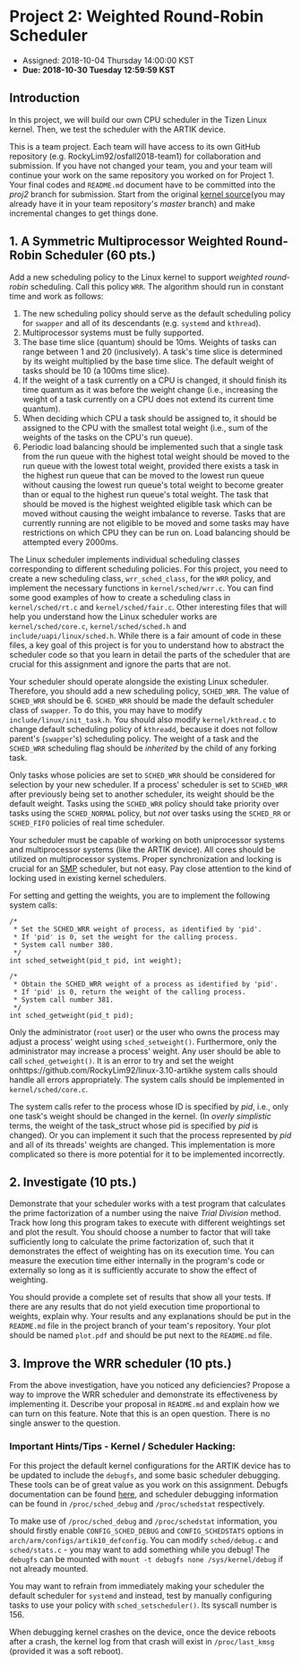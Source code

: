 # Project 2: Weighted Round-Robin Scheduler

* Assigned: 2018-10-04 Thursday 14:00:00 KST
* **Due: 2018-10-30 Tuesday 12:59:59 KST**

## Introduction

In this project, we will build our own CPU scheduler in the Tizen Linux kernel. Then, we test the scheduler with the ARTIK device.

This is a team project.
Each team will have access to its own GitHub repository (e.g. RockyLim92/osfall2018-team1) for collaboration and submission.
If you have not changed your team, you and your team will continue your work on the same repository you worked on for Project 1.
Your final codes and `README.md` document have to be committed into the _proj2_ branch for submission.
Start from the original [kernel source](https://github.com/RockyLim92/linux-3.10-artik)(you may already have it in your team repository's _master_ branch) and make incremental changes to get things done.

## 1. A Symmetric Multiprocessor Weighted Round-Robin Scheduler (60 pts.)

Add a new scheduling policy to the Linux kernel to support _weighted round-robin_ scheduling.
Call this policy `WRR`.
The algorithm should run in constant time and work as follows:

  1. The new scheduling policy should serve as the default scheduling policy for `swapper` and all of its descendants (e.g. `systemd` and `kthread`).
  2. Multiprocessor systems must be fully supported.
  3. The base time slice (quantum) should be 10ms.
     Weights of tasks can range between 1 and 20 (inclusively).
     A task's time slice is determined by its weight multiplied by the base time slice.
     The default weight of tasks should be 10 (a 100ms time slice).
  4. If the weight of a task currently on a CPU is changed, it should finish its time quantum as it was before the weight change (i.e., increasing the weight of a task currently on a CPU does not extend its current time quantum).
  5. When deciding which CPU a task should be assigned to, it should be assigned to the CPU with the smallest total weight (i.e., sum of the weights of the tasks on the CPU's run queue).
  6. Periodic load balancing should be implemented such that a single task from the run queue with the highest total weight should be moved to the run queue with the lowest total weight, provided there exists a task in the highest run queue that can be moved to the lowest run queue without causing the lowest run queue's total weight to become greater than or equal to the highest run queue's total weight.
     The task that should be moved is the highest weighted eligible task which can be moved without causing the weight imbalance to reverse.
     Tasks that are currently running are not eligible to be moved and some tasks may have restrictions on which CPU they can be run on.
     Load balancing should be attempted every 2000ms.

The Linux scheduler implements individual scheduling classes corresponding to different scheduling policies.
For this project, you need to create a new scheduling class, `wrr_sched_class`, for the `WRR` policy, and implement the necessary functions in `kernel/sched/wrr.c`.
You can find some good examples of how to create a scheduling class in `kernel/sched/rt.c` and `kernel/sched/fair.c`.
Other interesting files that will help you understand how the Linux scheduler works are `kernel/sched/core.c`, `kernel/sched/sched.h` and `include/uapi/linux/sched.h`.
While there is a fair amount of code in these files, a key goal of this project is for you to understand how to abstract the scheduler code so that you learn in detail the parts of the scheduler that are crucial for this assignment and ignore the parts that are not.

Your scheduler should operate alongside the existing Linux scheduler.
Therefore, you should add a new scheduling policy, `SCHED_WRR`.
The value of `SCHED_WRR` should be 6.
`SCHED_WRR` should be made the default scheduler class of `swapper`.
To do this, you may have to modify `include/linux/init_task.h`.
You should also modify `kernel/kthread.c` to change default scheduling policy of `kthreadd`, because it does not follow parent's (`swapper`'s) scheduling policy.
The weight of a task and the `SCHED_WRR` scheduling flag should be _inherited_ by the child of any forking task.

Only tasks whose policies are set to `SCHED_WRR` should be considered for selection by your new scheduler.
If a process' scheduler is set to `SCHED_WRR` after previously being set to another scheduler, its weight should be the default weight.
Tasks using the `SCHED_WRR` policy should take priority over tasks using the `SCHED_NORMAL` policy, but _not_ over tasks using the `SCHED_RR` or `SCHED_FIFO` policies of real time scheduler.

Your scheduler must be capable of working on both uniprocessor systems and multiprocessor systems (like the ARTIK device). All cores should be utilized on multiprocessor systems.
Proper synchronization and locking is crucial for an [SMP](https://en.wikipedia.org/wiki/Symmetric_multiprocessing) scheduler, but not easy.
Pay close attention to the kind of locking used in existing kernel schedulers.
    
For setting and getting the weights, you are to implement the following system calls:
```
/*
 * Set the SCHED_WRR weight of process, as identified by 'pid'.
 * If 'pid' is 0, set the weight for the calling process.
 * System call number 380.
 */
int sched_setweight(pid_t pid, int weight);

/*
 * Obtain the SCHED_WRR weight of a process as identified by 'pid'.
 * If 'pid' is 0, return the weight of the calling process.
 * System call number 381.
 */
int sched_getweight(pid_t pid);
```

Only the administrator (`root` user) or the user who owns the process may adjust a process' weight using `sched_setweight()`.
Furthermore, only the administrator may increase a process' weight.
Any user should be able to call `sched_getweight()`.
It is an error to try and set the weight onhttps://github.com/RockyLim92/linux-3.10-artikhe system calls should handle all errors appropriately.
The system calls should be implemented in `kernel/sched/core.c`.

The system calls refer to the process whose ID is specified by _pid_, i.e., only one task's weight should be changed in the kernel.
(In _overly simplistic_ terms, the weight of the task_struct whose pid is specified by _pid_ is changed).
Or you can implement it such that the process represented by _pid_ and all of its threads' weights are changed.
This implementation is more complicated so there is more potential for it to be implemented incorrectly.

## 2. Investigate (10 pts.)

Demonstrate that your scheduler works with a test program that calculates the prime factorization of a number using the naive _Trial Division_ method.
Track how long this program takes to execute with different weightings set and plot the result.
You should choose a number to factor that will take sufficiently long to calculate the prime factorization of, such that it demonstrates the effect of weighting has on its execution time.
You can measure the execution time either internally in the program's code or externally so long as it is sufficiently accurate to show the effect of weighting.

You should provide a complete set of results that show all your tests.
If there are any results that do not yield execution time proportional to weights, explain why.
Your results and any explanations should be put in the `README.md` file in the project branch of your team's repository. 
Your plot should be named `plot.pdf` and should be put next to the `README.md` file.

## 3. Improve the WRR scheduler (10 pts.)

From the above investigation, have you noticed any deficiencies?
Propose a way to improve the WRR scheduler and demonstrate its effectiveness by implementing it.
Describe your proposal in `README.md` and explain how we can turn on this feature.
Note that this is an open question.
There is no single answer to the question.

### Important Hints/Tips - Kernel / Scheduler Hacking:

For this project the default kernel configurations for the ARTIK device has to be updated to include the `debugfs`, and some basic scheduler debugging.
These tools can be of great value as you work on this assignment.
Debugfs documentation can be found [here](https://www.kernel.org/doc/Documentation/filesystems/debugfs.txt), and scheduler debugging information can be found in `/proc/sched_debug` and `/proc/schedstat` respectively.

To make use of `/proc/sched_debug` and `/proc/schedstat` information, you should firstly enable `CONFIG_SCHED_DEBUG` and `CONFIG_SCHEDSTATS` options in `arch/arm/configs/artik10_defconfig`.
You can modify `sched/debug.c` and `sched/stats.c` - you may want to add something while you debug!
The `debugfs` can be mounted with `mount -t debugfs none /sys/kernel/debug` if not already mounted.

You may want to refrain from immediately making your scheduler the default scheduler for `systemd` and instead, test by manually configuring tasks to use your policy with `sched_setscheduler()`.
Its syscall number is 156.

When debugging kernel crashes on the device, once the device reboots after a crash, the kernel log from that crash will exist in `/proc/last_kmsg` (provided it was a soft reboot).
